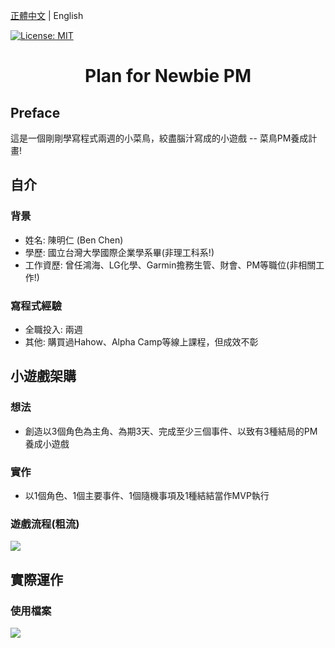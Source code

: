 [正體中文](./README.zh-TW.md) | English

[![License: MIT](https://img.shields.io/badge/License-MIT-yellow.svg)](https://opensource.org/licenses/MIT)

<h1 align="center">Plan for Newbie PM </h1>

## Preface
這是一個剛剛學寫程式兩週的小菜鳥，絞盡腦汁寫成的小遊戲 -- 菜鳥PM養成計畫!


## 自介
### 背景
- 姓名: 陳明仁 (Ben Chen)
- 學歷: 國立台灣大學國際企業學系畢(非理工科系!)
- 工作資歷: 曾任鴻海、LG化學、Garmin擔務生管、財會、PM等職位(非相關工作!)

### 寫程式經驗
- 全職投入: 兩週
- 其他: 購買過Hahow、Alpha Camp等線上課程，但成效不彰


## 小遊戲架購
### 想法
- 創造以3個角色為主角、為期3天、完成至少三個事件、以致有3種結局的PM養成小遊戲
     
### 實作
- 以1個角色、1個主要事件、1個隨機事項及1種結結當作MVP執行
     
### 遊戲流程(粗流)
![](https://lh3.googleusercontent.com/2tckljtVkp4cHK_KeKkn6pmKmofkQ0Y58vXGwwKhvYMwmkO6kTkzsu7IeB8SK_jm0jSohwwgUA45eber2-9SAfNiznu6vWgl3Cas6M-IW-T9YvYeimSibpy5kfLgSI8WWK9xcBA8=w2400)


## 實際運作
### 使用檔案
![](https://lh3.googleusercontent.com/OpVb3JEBw2iiOR5vYGk1Cz4oFHCcFK5MnyLSPZ3_gbApcVCUEH9F0s2VzP7-Jx1Rxl26NxEB7cb0E1VofrWq61KXbKqborSrp5MMmEO9pjbd7UIYPWpHn9lrXvbUivsyNHGvB8Fr=w2400)



